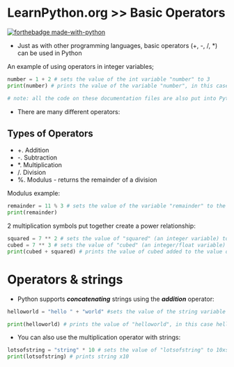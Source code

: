 # LearnPython.org >> Basic Operators

[![forthebadge made-with-python](http://ForTheBadge.com/images/badges/made-with-python.svg)](https://www.python.org/)

* Just as with other programming languages, basic operators (+, -, /, *) can be used in Python

An example of using operators in integer variables;

```python
number = 1 + 2 # sets the value of the int variable "number" to 3
print(number) # prints the value of the variable "number", in this case 3

# note: all the code on these documentation files are also put into Python files in the same folder
```

* There are many different operators:

## Types of Operators

* +. Addition
* -. Subtraction
* *. Multiplication
* /. Division
* %. Modulus - returns the remainder of a division

Modulus example:

```python
remainder = 11 % 3 # sets the value of the variable "remainder" to the remainder of 11 divided by 3
print(remainder)
```

2 multiplication symbols put together create a power relationship:

```python
squared = 7 ** 2 # sets the value of "squared" (an integer variable) to the value of 7^2 - 49
cubed = 7 ** 3 # sets the value of "cubed" (an integer/float variable) to the value of 7^3 = 343
print(cubed + squared) # prints the value of cubed added to the value of squared
```

# Operators & strings

* Python supports ***concatenating*** strings using the ***addition*** operator:

```python
helloworld = "hello " + "world" #sets the value of the string variable "helloworld" to "hello + world" = "hello world"

print(helloworld) # prints the value of "helloworld", in this case hello world
```

* You can also use the multiplication operator with strings:

```python
lotsofstring = "string" * 10 # sets the value of "lotsofstring" to 10xstring
print(lotsofstring) # prints string x10
```

